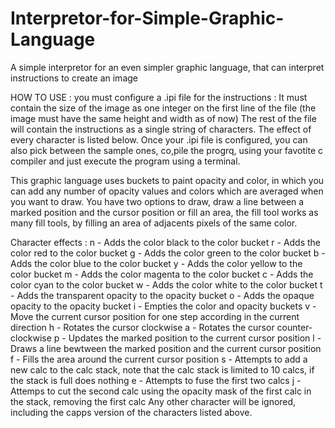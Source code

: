 # Interpretor-for-Simple-Graphic-Language
A simple interpretor for an even simpler graphic language, that can interpret instructions to create an image

HOW TO USE : 
you must configure a .ipi file for the instructions :
It must contain the size of the image as one integer on the first line of the file (the image must have the same height and width as of now)
The rest of the file will contain the instructions as a single string of characters. The effect of every character is listed below.
Once your .ipi file is configured, you can also pick between the sample ones, co,pile the progrq, using your favotite c compiler and just execute the program using a terminal.

This graphic language uses buckets to paint opacity and color, in which you can add any number of opacity values and colors which are averaged when you want to draw.
You have two options to draw, draw a line between a marked position and the cursor position or fill an area, the fill tool works as many fill tools, by filling an area of adjacents pixels of the same color.

Character effects :
n - Adds the color black to the color bucket
r - Adds the color red to the color bucket
g - Adds the color green to the color bucket
b - Adds the color blue to the color bucket
y - Adds the color yellow to the color bucket
m - Adds the color magenta to the color bucket
c - Adds the color cyan to the color bucket
w - Adds the color white to the color bucket
t - Adds the transparent opacity to the opacity bucket
o - Adds the opaque opacity to the opacity bucket
i - Empties the color and opacity buckets
v - Move the current cursor position for one step according in the current direction
h - Rotates the cursor clockwise
a - Rotates the cursor counter-clockwise
p - Updates the marked position to the current cursor position
l - Draws a line bewtween the marked position and the current cursor position
f - Fills the area around the current cursor position
s - Attempts to add a new calc to the calc stack, note that the calc stack is limited to 10 calcs, if the stack is full does nothing
e - Attempts to fuse the first two calcs
j - Attemps to cut the second calc using the opacity mask of the first calc in the stack, removing the first calc
Any other character will be ignored, including the capps version of the characters listed above.
